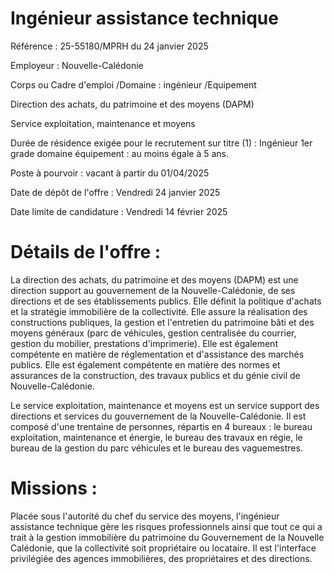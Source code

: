 # Ingénieur assistance technique

Référence : 25-55180/MPRH du 24 janvier 2025

Employeur : Nouvelle-Calédonie

Corps ou Cadre d'emploi /Domaine : ingénieur /Equipement

Direction des achats, du patrimoine et des moyens (DAPM)

Service exploitation, maintenance et moyens

Durée de résidence exigée pour le recrutement sur titre (1) : Ingénieur 1er grade domaine équipement : au moins égale à 5 ans.

Poste à pourvoir : vacant à partir du 01/04/2025

Date de dépôt de l'offre : Vendredi 24 janvier 2025

Date limite de candidature : Vendredi 14 février 2025

# Détails de l'offre :

La direction des achats, du patrimoine et des moyens (DAPM) est une direction support au gouvernement de la Nouvelle-Calédonie, de ses directions et de ses établissements publics. Elle définit la politique d'achats et la stratégie immobilière de la collectivité. Elle assure la réalisation des constructions publiques, la gestion et l'entretien du patrimoine bâti et des moyens généraux (parc de véhicules, gestion centralisée du courrier, gestion du mobilier, prestations d'imprimerie). Elle est également compétente en matière de réglementation et d'assistance des marchés publics. Elle est également compétente en matière des normes et assurances de la construction, des travaux publics et du génie civil de Nouvelle-Calédonie.

Le service exploitation, maintenance et moyens est un service support des directions et services du gouvernement de la Nouvelle-Calédonie. Il est composé d'une trentaine de personnes, répartis en 4 bureaux : le bureau exploitation, maintenance et énergie, le bureau des travaux en régie, le bureau de la gestion du parc véhicules et le bureau des vaguemestres.

# Missions :

Placée sous l'autorité du chef du service des moyens, l'ingénieur assistance technique gère les risques professionnels ainsi que tout ce qui a trait à la gestion immobilière du patrimoine du Gouvernement de la Nouvelle Calédonie, que la collectivité soit propriétaire ou locataire. Il est l'interface privilégiée des agences immobilières, des propriétaires et des directions.